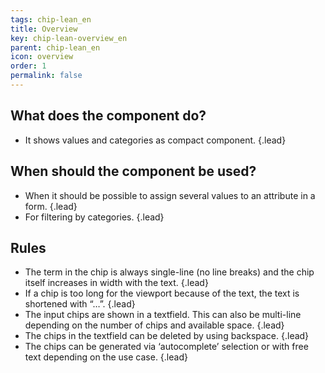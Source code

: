 ```yaml
---
tags: chip-lean_en
title: Overview
key: chip-lean-overview_en
parent: chip-lean_en
icon: overview
order: 1
permalink: false  
---
```


## What does the component do?
* It shows values and categories as compact component. {.lead}

## When should the component be used?
* When it should be possible to assign several values to an attribute in a form. {.lead}
* For filtering by categories. {.lead}

## Rules
* The term in the chip is always single-line (no line breaks) and the chip itself increases in width with the text. {.lead}
* If a chip is too long for the viewport because of the text, the text is shortened with “…”. {.lead}
* The input chips are shown in a <sbb-link variant="inline" type="button" href="/en/design-system/lean/components/textfield">textfield</sbb-link>. This can also be multi-line depending on the number of chips and available space. {.lead}
* The chips in the textfield can be deleted by using backspace. {.lead}
* The chips can be generated via ‘autocomplete’ selection or with free text depending on the use case. {.lead}

